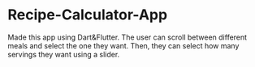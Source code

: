 # Recipe-Calculator-App
Made this app using Dart&amp;Flutter. The user can scroll between different meals and select the one they want. Then, they can select how many servings they want using a slider.
